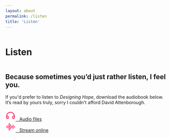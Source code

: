 ```yaml
---
layout: about
permalink: /listen
title: 'Listen'
---
```


<div class="about-page">
<div class="row">
  <div class="column left">
  	<div><h1>Listen</h1></div>
  </div>
  <div class="column right">
    <div class="download-copy">
  	 <h2>Because sometimes you’d just rather listen, I feel you.</h2>
  	 If you'd prefer to listen to <em>Designing Hope</em>, download the audiobook below. It’s read by yours truly, sorry I couldn't afford David Attenborough.<br/><br/>
      <a href="" class="download-link"><img src="/images/headphones.svg" class="resource-icon">&nbsp;&nbsp;&nbsp;Audio files</a><br/>
      <a href="" class="download-link"><img src="/images/sound.svg" class="resource-icon">&nbsp;&nbsp;&nbsp;Stream online</a><br/>
     </div> 
</div>
</div>
</div>

